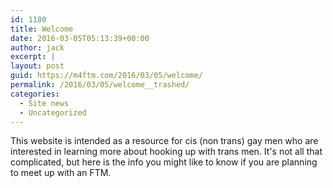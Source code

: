```yaml
---
id: 1180
title: Welcome
date: 2016-03-05T05:13:39+00:00
author: jack
excerpt: |
layout: post
guid: https://m4ftm.com/2016/03/05/welcome/
permalink: /2016/03/05/welcome__trashed/
categories:
  - Site news
  - Uncategorized
---
```

This website is intended as a resource for cis (non trans) gay men who are interested in learning more about hooking up with trans men. It's not all that complicated, but here is the info you might like to know if you are planning to meet up with an FTM.